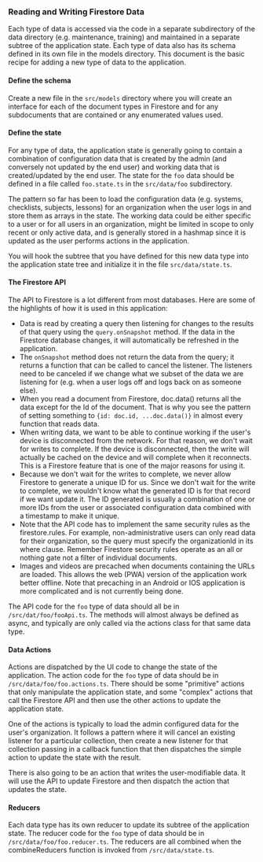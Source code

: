 ### Reading and Writing Firestore Data
Each type of data is accessed via the code in a separate subdirectory of the
data directory (e.g. maintenance, training) and maintained in a separate subtree
of the application state.  Each type of data also has its schema defined in its own
file in the models directory.  This document is the basic recipe for adding a new type 
of data to the application.

#### Define the schema

Create a new file in the `src/models` directory where you will create an interface for each
of the document types in Firestore and for any subdocuments that are contained or any 
enumerated values used.

#### Define the state

For any type of data, the application state is generally going to contain a combination of
configuration data that is created by the admin (and conversely not updated by the end user) 
and working data that is created/updated by the end user.  The state for the `foo` data
should be defined in a file called `foo.state.ts` in the `src/data/foo` subdirectory.

The pattern so far has been to load the configuration data (e.g. systems, checklists, subjects, lessons)
for an organization when the user logs in and store them as arrays in the state.  The working data
could be either specific to a user or for all users in an organization, might be limited in scope to 
only recent or only active data, and is generally stored in a hashmap since it is updated as the user
performs actions in the application.  

You will hook the subtree that you have defined for this new data type into the application state
tree and initialize it in the file `src/data/state.ts`.

#### The Firestore API

The API to Firestore is a lot different from most databases.  Here are some of the highlights of how
it is used in this application:

*  Data is read by creating a query then listening for changes to the results of that query using
   the `query.onSnapshot` method.  If the data in the Firestore database changes, it will automatically
   be refreshed in the application.
*  The `onSnapshot` method does not return the data from the query; it returns a function that can 
   be called to cancel the listener.  The listeners need to be canceled if we change what we subset
   of the data we are listening for (e.g. when a user logs off and logs back on as someone else).
*  When you read a document from Firestore, doc.data() returns all the data except for the Id of the
   document.  That is why you see the pattern of setting something to `{id: doc.id, ...doc.data()}` in
   almost every function that reads data.
*  When writing data, we want to be able to continue working if the user's device is disconnected
   from the network.  For that reason, we don't wait for writes to complete.  If the device is disconnected,
   then the write will actually be cached on the device and will complete when it reconnects.  This is
   a Firestore feature that is one of the major reasons for using it.
*  Because we don't wait for the writes to complete, we never allow Firestore to generate a unique ID
   for us.  Since we don't wait for the write to complete, we wouldn't know what the generated ID is 
   for that record if we want update it.  The ID generated is usually a combination of one or more IDs
   from the user or associated configuration data combined with a timestamp to make it unique.
*  Note that the API code has to implement the same security rules as the firestore.rules.  For example,
   non-administrative users can only read data for their organization, so the query must specify the
   organizationId in its where clause.  Remember Firestore security rules operate as an all or nothing
   gate not a filter of individual documents.
*  Images and videos are precached when documents containing the URLs are loaded.  This allows the web (PWA)
   version of the application work better offline.  Note that precaching in an Android or IOS application
   is more complicated and is not currently being done.
   
The API code for the `foo` type of data should all be in `/src/dat/foo/fooApi.ts`.  The methods will
almost always be defined as async, and typically are only called via the actions class for that same
data type.

#### Data Actions

Actions are dispatched by the UI code to change the state of the application.  The action code for
the `foo` type of data should be in `/src/data/foo/foo.actions.ts`.  There should be some "primitive" actions
that only manipulate the application state, and some "complex" actions that call the Firestore API and then
use the other actions to update the application state.

One of the actions is typically to load the admin configured data for the user's organization.  It follows
a pattern where it will cancel an existing listener for a particular collection, then create a new listener
for that collection passing in a callback function that then dispatches the simple action to update the
state with the result.

There is also going to be an action that writes the user-modifiable data.  It will use the API to update
Firestore and then dispatch the action that updates the state.

#### Reducers

Each data type has its own reducer to update its subtree of the application state.  The reducer code for
the `foo` type of data should be in `/src/data/foo/foo.reducer.ts`.   The reducers are all combined
when the combineReducers function is invoked from `/src/data/state.ts`.  


